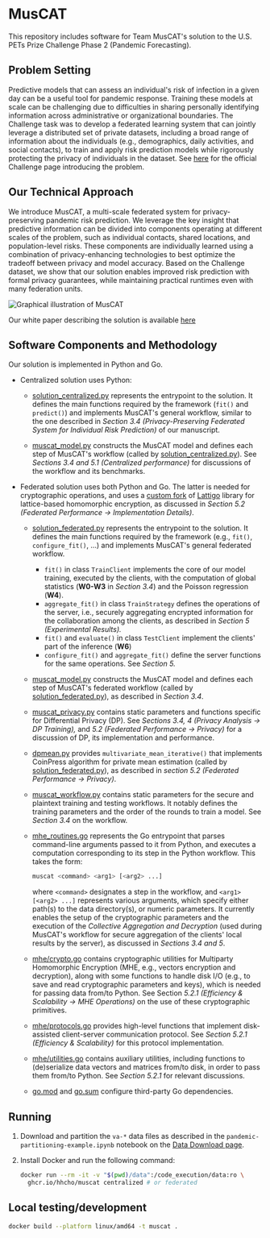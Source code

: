 # MusCAT

This repository includes software for Team MusCAT's solution to the U.S. PETs Prize Challenge Phase 2 (Pandemic Forecasting).

## Problem Setting

Predictive models that can assess an individual's risk of infection in a given day can be a useful tool for pandemic response. Training these models at scale can be challenging due to difficulties in sharing personally identifying information across administrative or organizational boundaries. The Challenge task was to develop a federated learning system that can jointly leverage a distributed set of private datasets, including a broad range of information about the individuals (e.g., demographics, daily activities, and social contacts), to train and apply risk prediction models while rigorously protecting the privacy of individuals in the dataset. See [here](https://www.drivendata.org/competitions/103/nist-federated-learning-2-pandemic-forecasting-federated/) for the official Challenge page introducing the problem.

## Our Technical Approach

We introduce MusCAT, a multi-scale federated system for privacy-preserving pandemic risk prediction. We leverage the key insight that predictive information can be divided into components operating at different scales of the problem, such as individual contacts, shared locations, and population-level risks. These components are individually learned using a combination of privacy-enhancing technologies to best optimize the tradeoff between privacy and model accuracy. Based on the Challenge dataset, we show that our solution enables improved risk prediction with formal privacy guarantees, while maintaining practical runtimes even with many federation units.

![Graphical illustration of MusCAT](https://www.dropbox.com/s/s7tgd1unyk7pbw6/PETsChallenge_MusCAT_Graphic.png?dl=0)

Our white paper describing the solution is available [here](https://www.dropbox.com/s/dzyc8himjtcu05j/PETsChallenge_MusCAT_Report.pdf?dl=0)

## Software Components and Methodology

Our solution is implemented in Python and Go.

- Centralized solution uses Python:

  - [solution_centralized.py](solution_centralized.py) represents the entrypoint to the solution. It defines the main functions required by the framework (`fit()` and `predict()`) and implements MusCAT's general workflow, similar to the one described in _Section 3.4 (Privacy-Preserving Federated System for Individual Risk Prediction)_ of our manuscript.

  - [muscat_model.py](muscat_model.py) constructs the MusCAT model and defines each step of MusCAT's workflow (called by [solution_centralized.py](solution_centralized.py)). See _Sections 3.4 and 5.1 (Centralized performance)_ for discussions of the workflow and its benchmarks.

- Federated solution uses both Python and Go. The latter is needed for cryptographic operations, and uses a [custom fork](https://github.com/hcholab/lattigo/tree/petschal) of [Lattigo](https://github.com/tuneinsight/lattigo) library for lattice-based homomorphic encryption, as discussed in _Section 5.2 (Federated Performance → Implementation Details)_.

  - [solution_federated.py](solution_federated.py) represents the entrypoint to the solution. It defines the main functions required by the framework (e.g., `fit()`, `configure_fit()`, ...) and implements MusCAT's general federated workflow.

    - `fit()` in class `TrainClient` implements the core of our model training, executed by the clients, with the computation of global statistics (**W0-W3** in _Section 3.4_) and the Poisson regression (**W4**).
    - `aggregate_fit()` in class `TrainStrategy` defines the operations of the server, i.e., securely aggregating encrypted information for the collaboration among the clients, as described in _Section 5 (Experimental Results)._
    - `fit()` and `evaluate()` in class `TestClient` implement the clients' part of the inference (**W6**)
    - `configure_fit()` and `aggregate_fit()` define the server functions for the same operations. See _Section 5._

  - [muscat_model.py](muscat_model.py) constructs the MusCAT model and defines each step of MusCAT's federated workflow (called by [solution_federated.py](solution_federated.py)), as described in _Section 3.4_.

  - [muscat_privacy.py](muscat_privacy.py) contains static parameters and functions specific for Differential Privacy (DP). See _Sections 3.4, 4 (Privacy Analysis → DP Training),_ and _5.2 (Federated Performance → Privacy)_ for a discussion of DP, its implementation and performance.

  - [dpmean.py](dpmean.py) provides `multivariate_mean_iterative()` that implements CoinPress algorithm for private mean estimation (called by [solution_federated.py](solution_federated.py)), as described in _section 5.2_ _(Federated Performance → Privacy)_.

  - [muscat_workflow.py](muscat_workflow.py) contains static parameters for
    the secure and plaintext training and testing workflows. It notably defines the training parameters and the order of the rounds to train a model. See _Section 3.4_ on the workflow.

  - [mhe_routines.go](mhe_routines.go) represents the Go entrypoint that
    parses command-line arguments passed to it from Python, and executes
    a computation corresponding to its step in the Python workflow.
    This takes the form:

    ```sh
    muscat <command> <arg1> [<arg2> ...]
    ```

    where `<command>` designates a step in the workflow,
    and `<arg1> [<arg2> ...]` represents various arguments, which
    specify either path(s) to the data directory(s), or numeric parameters. It currently enables the setup of the cryptographic parameters and the execution of the _Collective Aggregation and Decryption_ (used during MusCAT's workflow for secure aggregation of the clients' local results by the server), as discussed in _Sections 3.4 and 5_.

  - [mhe/crypto.go](mhe/crypto.go) contains cryptographic utilities
    for Multiparty Homomorphic Encryption (MHE, e.g., vectors encryption and decryption), along with some functions to handle disk I/O (e.g., to save and read cryptographic parameters and keys), which is needed for passing data from/to Python. See Section _5.2.1 (Efficiency & Scalability → MHE Operations)_ on the use of these cryptographic primitives.

  - [mhe/protocols.go](mhe/protocols.go) provides high-level functions
    that implement disk-assisted client-server communication protocol. See _Section 5.2.1 (Efficiency & Scalability)_ for this protocol implementation.

  - [mhe/utilities.go](mhe/utilities.go) contains auxiliary utilities,
    including functions to (de)serialize data vectors and matrices
    from/to disk, in order to pass them from/to Python. See _Section 5.2.1_ for relevant discussions.

  - [go.mod](go.mod) and [go.sum](go.sum) configure third-party Go
    dependencies.

## Running

1. Download and partition the `va-*` data files as described in
   the `pandemic-partitioning-example.ipynb` notebook
   on the [Data Download page](https://www.drivendata.org/competitions/103/nist-federated-learning-2-pandemic-forecasting-federated/data/).

2. Install Docker and run the following command:
   ```sh
   docker run --rm -it -v "$(pwd)/data":/code_execution/data:ro \
     ghcr.io/hhcho/muscat centralized # or federated
   ```

## Local testing/development

```sh
docker build --platform linux/amd64 -t muscat .
```
